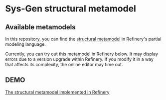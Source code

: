 # Sys-Gen structural metamodel

## Available metamodels

In this repository, you can find the [structural metamodel](https://github.com/mnkltt/Sys-Gen-structural-metamodel/blob/main/structural_metamodel) in Refinery's partial modeling language.

Currently, you can try out this metamodel in Refinery below. It may display errors due to a version upgrade within Refinery. If you modify it in a way that affects its complexity, the online editor may time out.

## DEMO

[The structural metamodel implemented in Refinery](https://refinery.services/#/1/KLUv_WC8GP0oAGYgYCbwcqwDqEpUZhpJRx4hiwgqlEtl7DVvcrJzngBcwc1QpjgsstBKBVQAVQBUAGcPTrsR4aeck7nyoNjehhe5O_gfcFoYcUVvmQwlyMDzFsnzCNBm6ip9tzjPI7lYK2RRnrWXpVsu-LK04jTC7Sij_18gUcKGEUrccEp3it7RzqZuA0zLCoUYb8DJT1YoxLSsUGgdMO-tsvdWzyQmX7gjxJa7Oji7F6oFb3HecyMobsidoVBW41qz7m3ZRMt4nur8ZSs5q7WeZt3Bahxb1hrXltFNCEB4swHtvcqDgqml0iUmtWUSYxwchcgy4MktlCjspbGewlM8OTmrxiEnducIp3NGvyNTlIzOHJegv0XW01wi7J0k3Ii8atEyYtT3MqeQ8-b0VFfit9bDHrdPwfMQUPhVMqILahkZyWvNvYmkTd7Aa5M3MHlsYkJ8d1kl5cO0VYOpKaUoI6ayzR00h1nrcacwX4BZpcu4QI7M256fjOxxRxyjZGgZaaWYt3fGMW5UH4GpqKEekpEkSaHGsgZRhIQiUe4s8hLgkDiM43kSwziEjGHKjMiISCAykiRJOs9XkKQmw3oASBXcFgFYq9LlFxmKbeu2myjYldWbXGgTqBLIX8Xi654JJQ4gn1yBMDX5EqC6GBeruXqyl22ogas_YbefUQMTL9fFM9pwl-ZFbhOBUACKBR5hRJ5JUSE5pfEM7EWB6hW9LEWcXf8lQCcnuShFPw2eWDEhF7gIc7zG1nwyCuuD5tfS3KQfTytOxsrligZ5zKoIUTYHsVyB6DifUMqXVk4MbiNZ81264QqHbx5c5ey-LALQz5ZJWRfrTq2b_tkXE4FII4edrRPdgL7RdpA4w5L-Pb7z5NfuLHKwZpv2O-R5Lpj8TBYcGiDwNxqykco59vau5PukatsiOw4FfqU8y9sDIystZnA4GzCsWZZuTgjMpAWhLJRKjXm-9yShtETa_Yb4FA4qWo7J1if4XDJ2W00_IP6FM4DuBFKezWUfAteq6TW9h97xDTesUnp03tGH2Xk8GS45weFDkXV97U1tjz2wDAoiLMihkZo1J7gpm8UcDfCWk2VAiWNCwBT802LlOnePcqN61QmXUu7wirkn7YYvnCY982wN-6txAkd1cGoya6ZbIFKXE10wW1IGjOJzAmvcfZKMcmMmTmzZ_DoZJ8OSZh7LvXbBsoJ0lQlGJYiJQ37Bsk4WU09HV5EOuTxcZQ4jNGwLo-_LTuRwd6Po2C_5xwHNG50NhfBzBb3N_kr3ScN75meVRJOy1VVeG2WOCmxX9T5lLz67IimOLPoYvLiYwB2aXZaC07n19pDoNCD6Vhrdjc4xRoyqEHEQciZmWXyqW-g4x902Dx8VlCD1kJBva8P_j5JNKLKjU6qMTBX7uVD4VFm8xi_KxXQjfIwZ3vrglFuVaKyKoeoBh9Y2RHUugDWnQUfPxSLBn8vKxonKdUIzwzVDy81TMOoZ5_qReffhIWa04xo9KeNkr4FNbz8NYn8XcQ7bS3kedFD8W7NwL3X4VFI9Ay2SxtM-YFpZOLagMi_-iR9hCbMqIZd0RO3s1VaXY5VTRuD_0ZGSkoTHtM0EjBrc83dwjpQYzCeWUQT5nijqtymdGR44V2cVDlpb9oRCGQTblDo-BODryL1KJyMpiYFXwItkfh60Pmw3IXb0UVxWo3y6JA3ZXXnmsb2f2-zDUE3FPFDShemq91HTFz_WJxVVU1r0bCPt8SgIo8BpDrOI8ecNVQ==)
